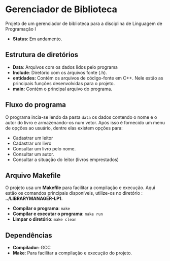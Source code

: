 # Gerenciador de Biblioteca

Projeto de um gerenciador de biblioteca para a disciplina de Linguagem de Programação I

* **Status**: Em andamento.

## Estrutura de diretórios

* **Data**: Arquivos com os dados lidos pelo programa
* **Include**: Diretório com os árquivos fonte (.h).
* **entidades:** Contém os arquivos de código-fonte em C++. Nele estão as principais funções desenvolvidas para o projeto.  
* **main:** Contém o principal arquivo do programa.

## Fluxo do programa

O programa incia-se lendo da pasta `data` os dados contendo o nome e o autor do livro e armazenando-os num vetor.
Após isso é fornecido um menu de opções ao usuário, dentre elas existem opções para:

* Cadastrar um leitor
* Cadastrar um livro
* Consultar um livro pelo nome.
* Consultar um autor.
* Consultar a situação do leitor (livros emprestados)

## Arquivo Makefile

O projeto usa um **Makefile** para facilitar a compilação e execução. Aqui estão os comandos principais disponíveis, utilize-os no diretório : **../LIBRARYMANAGER-LP1**.

* **Compilar o programa**:
  `make`
* **Compilar e executar o programa**:
  `make run`
* **Limpar o diretório**:
  `make clean`

## Dependências

* **Compilador:** GCC
* **Make**: Para facilitar a compilação e execução do projeto.
